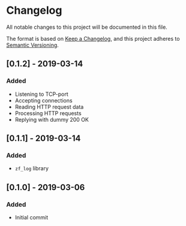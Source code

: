 # Changelog
All notable changes to this project will be documented in this file.

The format is based on [Keep a Changelog](https://keepachangelog.com/en/1.0.0/),
and this project adheres to [Semantic Versioning](https://semver.org/spec/v2.0.0.html).

## [0.1.2] - 2019-03-14
### Added
- Listening to TCP-port
- Accepting connections
- Reading HTTP request data
- Processing HTTP requests
- Replying with dummy 200 OK

## [0.1.1] - 2019-03-14
### Added
- ``zf_log`` library

## [0.1.0] - 2019-03-06
### Added
- Initial commit
